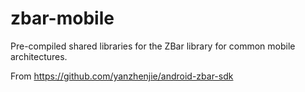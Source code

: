 # zbar-mobile
 
Pre-compiled shared libraries for the ZBar library for common mobile architectures.

From https://github.com/yanzhenjie/android-zbar-sdk
